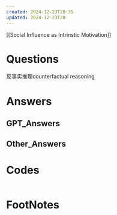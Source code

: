```yaml
---
created: 2024-12-23T20:35
updated: 2024-12-23T20
---
```

[[Social Influence as Intrinstic Motivation]]

# Questions
反事实推理counterfactual reasoning

# Answers

## GPT_Answers


## Other_Answers


# Codes

```python

```


# FootNotes
